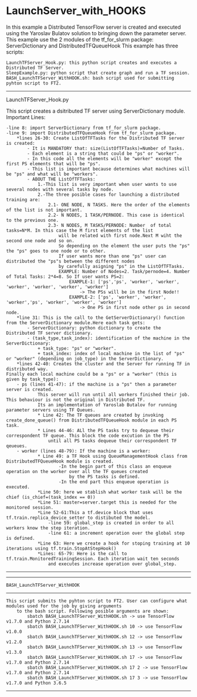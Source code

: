 # LaunchServer_with_HOOKS

In this example a Distributed TensorFlow server is created and executed using the Yaroslav Bulatov solution to bringing down the parameter server. This example use the 2 modules of the tf_for_slurm package: ServerDictionary and DistributedTFQueueHook
This example has three scripts:

	LaunchTFServer_Hook.py: this python script creates and executes a Distributed TF Server.
	SleepExample.py: python script that create graph and run a TF session.
	BASH_LaunchTFServer_WithHOOK.sh: bash script used for submitting pyhton script to FT2.

**************************************************************************************************************************

LaunchTFServer_Hook.py

This script creates a dsitributed TF server using ServerDictionary module. Important Lines:

	-line 8: import ServerDictionary from tf_for_slurm package.
	-line 9: import DistributedTFQueueHook from tf_for_slurm package.
		*lines 26-30: Create ListOfTFTasks for the Distributed TF server is created:  
			- It is MANDATORY that: size(ListOfTFTasks)=Number of Tasks.
			- Each element is a string that could be "ps" or "worker". 
			- In this code all the elements will be "worker" except the first PS elements that will be "ps". 
			- This list is important because determines what machines will be "ps" and what will be "workers".
			- ABOUT THE ListOfTFTasks:
				1.-This list is very important when user wants to use several nodes with several tasks by node. 
				2.-The three posible cases for launching a distributed training are:
					2.1- ONE NODE, N TASKS. Here the order of the elements of the list is not important.
					2.2- N NODES, 1 TASK/PERNODE. This case is identical to the previous one. 
					2.3- N NODES, M TASKS/PERNODE: Number  of total tasks=N*M. In this case the M first elements of the list 
						will be related with first node.Next M wiht the second one node and so on. 
						So depending on the element the user puts the "ps" the "ps" goes to one node or to other.
						If user wants more than one "ps" user can distributed the "ps"s between the different nodes 
						by carefully asigning "ps" in the ListOfTFTasks.
						EXAMPLE: Number of Nodes=2. Task/pernode=4. Number of Total Tasks: 2*4=8. So If user wants PS=2:
							EXAMPLE-1: ['ps','ps', 'worker', 'worker', 'worker', 'worker', 'worker', 'worker'] 
								-> The PSs will be in the first Node!!
							EXAMPLE-2: ['ps', 'worker', 'worker', 'worker','ps', 'worker', 'worker', 'worker'] 
								-> One PS in first node other ps in second node.
		*line 31: This is the call to the GetServerDictionary() function from the ServerDictionary module.Here each task gets:
			- ServerDictionary: python dictionary to create the Distributed TF server dictionary.
			- (task_type,task_index): identification of the machine in the ServerDictionary:
				+ task_type: "ps" or "worker".
				+ task_index: index of local machine in the list of "ps" or "worker" (depending on job_type) in the ServerDictionary.
		*lines 42-40: Creates the cluster and the Server for running TF in distributed way.
	Finally each local machine could be a "ps" or a "worker" (this is given by task_type):
		- ps (lines 41-47): if the machine is a "ps" then a parameter server is created. 
				This server will run until all workers finished their job. This behaviour is not the original in Distributed TF. 
				Its an implementation of Yaroslab Butalov for running parameter servers using TF Queues.
				* Line 42: The TF queues are created by invoking create_done_queue() from DistributedTFQueueHook module in each PS task.
				* Lines 44-46: ALl the PS tasks try to dequeue their correspondent TF queue. This block the code excution in the PS 
					until all PS tasks dequeue their correspondent TF qeueues.
		- worker (lines 48-79): If the machine is a worker: 
				* Line 49: a TF Hook using QueueManagementHook class from DistributedTFQueueHook module is created.
						-In the begin part of this class an enqueue operation on the worker over all the TF queues created
							by the PS tasks is defined. 
						-In the end part this enqueue operation is executed. 
				*Line 50: here we stablish what worker task will be the chief (is_chief=(task_index == 0))
				*Line 51: master=server.target this is needed for the monitored session.
				*Line 52-61:This a tf.device block that uses tf.train.replica_device_setter to distibuted the model.
					-line 59: global_step is created in order to all workers know the step iteration. 
					-line 61: a increment operation over the global step is defined.
				*Line 63: Here we create a hook for stoping training at 10 iterations using tf.train.StopAtStepHook()
				*Lines: 65-79: Here is the call to tf.train.MonitoredTrainingSession. Each iteration wait ten seconds
					and executes increase operation over global_step. 
**************************************************************************************************************************
**************************************************************************************************************************
	BASH_LaunchTFServer_WithHOOK
**************************************************************************************************************************
	This script submits the pyhton script to FT2. User can configure what modules used for the job by giving arguments
		to the bash script. Following posible arguments are shown: 
			sbatch BASH_LaunchTFServer_WithHOOK.sh -> use TensorFlow v1.7.0 and Python 2.7.14
			sbatch BASH_LaunchTFServer_WithHOOK.sh 10 -> use TensorFlow v1.0.0
			sbatch BASH_LaunchTFServer_WithHOOK.sh 12 -> use TensorFlow v1.2.0
			sbatch BASH_LaunchTFServer_WithHOOK.sh 13 -> use TensorFlow v1.3.0
			sbatch BASH_LaunchTFServer_WithHOOK.sh 17 -> use TensorFlow v1.7.0 and Python 2.7.14
			sbatch BASH_LaunchTFServer_WithHOOK.sh 17 2 -> use TensorFlow v1.7.0 and Python 2.7.14
			sbatch BASH_LaunchTFServer_WithHOOK.sh 17 3 -> use TensorFlow v1.7.0 and Python 3.6.5
**************************************************************************************************************************



